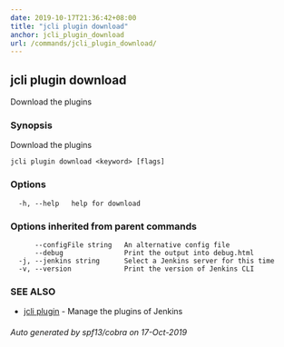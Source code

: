 ```yaml
---
date: 2019-10-17T21:36:42+08:00
title: "jcli plugin download"
anchor: jcli_plugin_download
url: /commands/jcli_plugin_download/
---
```

## jcli plugin download

Download the plugins

### Synopsis

Download the plugins

```
jcli plugin download <keyword> [flags]
```

### Options

```
  -h, --help   help for download
```

### Options inherited from parent commands

```
      --configFile string   An alternative config file
      --debug               Print the output into debug.html
  -j, --jenkins string      Select a Jenkins server for this time
  -v, --version             Print the version of Jenkins CLI
```

### SEE ALSO

* [jcli plugin](/commands/jcli_plugin/)	 - Manage the plugins of Jenkins

###### Auto generated by spf13/cobra on 17-Oct-2019
